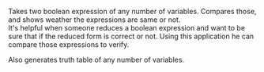 Takes two boolean expression of any number of variables. Compares those, and shows weather the expressions are same or not. <br>
It's helpful when someone reduces a boolean expression and want to be sure that if the reduced form is correct or not. Using this application
he can compare those expressions to verify.

Also generates truth table of any number of variables.
